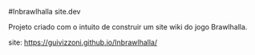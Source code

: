 #Inbrawlhalla site.dev

Projeto criado com o intuito de construir um site wiki do jogo Brawlhalla.

site: https://guivizzoni.github.io/Inbrawlhalla/
